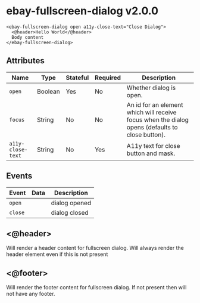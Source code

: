 # ebay-fullscreen-dialog v2.0.0

```marko
<ebay-fullscreen-dialog open a11y-close-text="Close Dialog">
  <@header>Hello World</@header>
  Body content
</ebay-fullscreen-dialog>
```

## Attributes

Name | Type | Stateful | Required | Description
--- | --- | --- | --- | ---
`open` | Boolean | Yes | No | Whether dialog is open.
`focus` | String | No | No | An id for an element which will receive focus when the dialog opens (defaults to close button).
`a11y-close-text` | String | No | Yes | A11y text for close button and mask.

## Events

Event | Data | Description
--- | --- | ---
`open` |  | dialog opened
`close` |  | dialog closed

## <@header>

Will render a header content for fullscreen dialog. Will always render the header element even if this is not present

## <@footer>

Will render the footer content for fullscreen dialog. If not present then will not have any footer.
